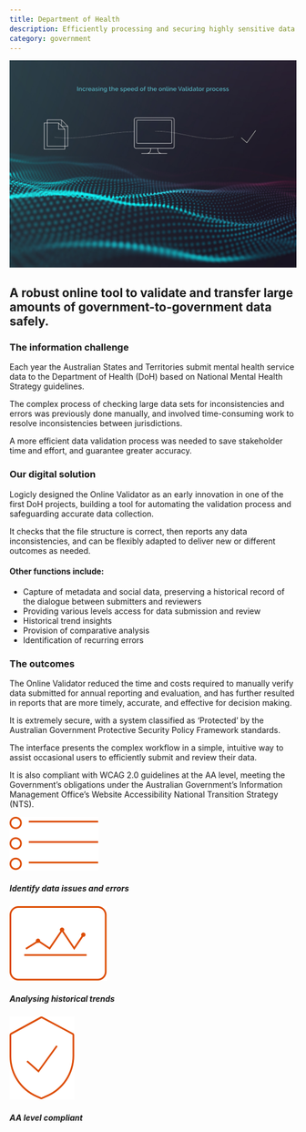 ```yaml
---
title: Department of Health
description: Efficiently processing and securing highly sensitive data
category: government
---
```

<div class="grid grid-cols-12 col-gap-8">

<div class="col-span-12 project-images">
    <img src="/Projects/Images/8_Department_of_health/Department-of-health-increasing-the-spread-of-the-online-vlidator-process.jpg" />
</div>


<div class="col-span-12 lg:col-span-9 project-text lg:order-last">
<div>

## A robust online tool to validate and transfer large amounts of government-to-government data safely.

### The information challenge
Each year the Australian States and Territories submit mental health service data to the Department of Health (DoH) based on National Mental Health Strategy guidelines.

The complex process of checking large data sets for inconsistencies and errors was previously done manually, and involved time-consuming work to resolve inconsistencies between jurisdictions.

A more efficient data validation process was needed to save stakeholder time and effort, and guarantee greater accuracy.

### Our digital solution
Logicly designed the Online Validator as an early innovation in one of the first DoH projects, building a tool for automating the validation process and safeguarding accurate data collection.

It checks that the file structure is correct, then reports any data inconsistencies, and can be flexibly adapted to deliver new or different outcomes as needed.

#### Other functions include:
<div class="project-text-list">
  <ul>
    <li>Capture of metadata and social data, preserving a historical record of the dialogue between submitters and reviewers</li>
    <li>Providing various levels access for data submission and review</li>
    <li>Historical trend insights</li>
    <li>Provision of comparative analysis</li>
    <li>Identification of recurring errors</li>
  </ul>
</div>


### The outcomes
The Online Validator reduced the time and costs required to manually verify data submitted for annual reporting and evaluation, and has further resulted in reports that are more timely, accurate, and effective for decision making.

It is extremely secure, with a system classified as ‘Protected’ by the Australian Government Protective Security Policy Framework standards.
  
The interface presents the complex workflow in a simple, intuitive way to assist occasional users to efficiently submit and review their data.

It is also compliant with WCAG 2.0 guidelines at the AA level, meeting the Government’s obligations under the Australian Government’s Information Management Office’s Website Accessibility National Transition Strategy (NTS).

</div>
</div>


<div class="col-span-12 lg:col-span-3 icons-sidebar">
<div>
<img src="/Projects/Icons/8_Department_of_health/Identify_data_issues_and_errors.svg" />

##### Identify data issues and errors
</div>

<div>
<img src="/Projects/Icons/8_Department_of_health/Analysing_historical_trends.svg" />

##### Analysing historical trends
</div>

<div class="icons-sidebar-last">
<img src="/Projects/Icons/8_Department_of_health/AA_Level_compliant.svg" />

##### AA level compliant
</div>
</div>

</div>
